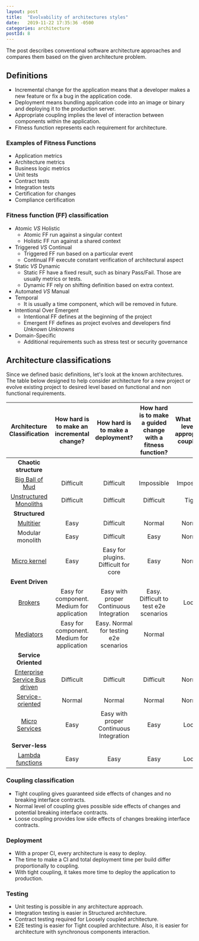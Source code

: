 ```yaml
---
layout: post
title:  "Evolvability of architectures styles"
date:   2019-11-22 17:35:36 -0500
categories: architecture
postId: 8
---
```


The post describes conventional software architecture approaches and compares them based on the given architecture problem.

## Definitions

* Incremental change for the application means that a developer makes a new feature or fix a bug in the application code.
* Deployment means bundling application code into an image or binary and deploying it to the production server.
* Appropriate coupling implies the level of interaction between components within the application.
* Fitness function represents each requirement for architecture.

### Examples of Fitness Functions

* Application metrics
* Architecture metrics
* Business logic metrics
* Unit tests
* Contract tests
* Integration tests
* Certification for changes
* Compliance certification

### Fitness function (FF) classification

* Atomic *VS* Holistic
    - Atomic FF run against a singular context
    - Holistic FF run against a shared context
* Triggered *VS* Continual
    - Triggered FF run based on a particular event
    - Continual FF execute constant verification of architectural aspect
* Static *VS* Dynamic
    - Static FF have a fixed result, such as binary Pass/Fail. Those are usually metrics or tests.
    - Dynamic FF rely on shifting definition based on extra context.
* Automated *VS* Manual
* Temporal
    - It is usually a time component, which will be removed in future.
* Intentional Over Emergent
    - Intentional FF defines at the beginning of the project
    - Emergent FF defines as project evolves and developers find *Unknown Unknowns*
* Domain-Specific
    - Additional requirements such as stress test or security governance

## Architecture classifications

Since we defined basic definitions, let's look at the known architectures.
The table below designed to help consider architecture for a new project or evolve existing project to desired level based on functional and non functional requirements.

| Architecture Classification | How hard is to make an incremental change? | How hard is to make a deployment? | How hard is to make a guided change with a fitness function? | What is the level of appropriate coupling? |
| :------------: | :----------------------------------------: | :-------------------------------: | :----------------------------------------------------------: | :----------------------------------------: |
| **Chaotic structure** |
| [Big Ball of Mud](https://en.wikipedia.org/wiki/Big_ball_of_mud) | Difficult | Difficult | Impossible | Impossible |
| [Unstructured Monoliths](https://en.wikipedia.org/wiki/Monolithic_application) | Difficult | Difficult | Difficult | Tight |
| **Structured** |
| [Multitier](https://en.wikipedia.org/wiki/Multitier_architecture) | Easy | Difficult | Normal | Normal |
| Modular monolith | Easy | Difficult | Easy | Normal |
| [Micro kernel](https://en.wikipedia.org/wiki/Monolithic_kernel) | Easy | Easy for plugins. Difficult for core | Easy | Normal |
| **Event Driven** |				
| [Brokers](https://en.wikipedia.org/wiki/Broker_pattern) | Easy for component. Medium for application | Easy with proper Continuous Integration | Easy. Difficult to test e2e scenarios | Loose |
| [Mediators](https://en.wikipedia.org/wiki/Mediator_pattern)	| Easy for component. Medium for application | Easy. Normal for testing e2e scenarios | Normal |
| **Service Oriented** | 					
| [Enterprise Service Bus driven](https://en.wikipedia.org/wiki/Enterprise_service_bus) | Difficult | Difficult | Difficult| Normal |
| [Service-oriented](https://en.wikipedia.org/wiki/Service-oriented_architecture)	| Normal | Normal | Normal | Normal |
| [Micro Services](https://en.wikipedia.org/wiki/Microservices) | Easy | Easy with proper Continuous Integration | Easy | Loose |
| **Server-less**					
| [Lambda functions](https://en.wikipedia.org/wiki/Lambda_architecture) | Easy | Easy | Easy | Loose |

### Coupling classification

* Tight coupling gives guaranteed side effects of changes and no breaking interface contracts.
* Normal level of coupling gives possible side effects of changes and potential breaking interface contracts.
* Loose coupling provides low side effects of changes breaking interface contracts.

### Deployment

* With a proper CI, every architecture is easy to deploy.
* The time to make a CI and total deployment time per build differ proportionally to coupling.
* With tight coupling, it takes more time to deploy the application to production.

### Testing

* Unit testing is possible in any architecture approach.
* Integration testing is easier in Structured architecture.
* Contract testing required for Loosely coupled architecture.
* E2E testing is easier for Tight coupled architecture. Also, it is easier for architecture with synchronous components interaction.

